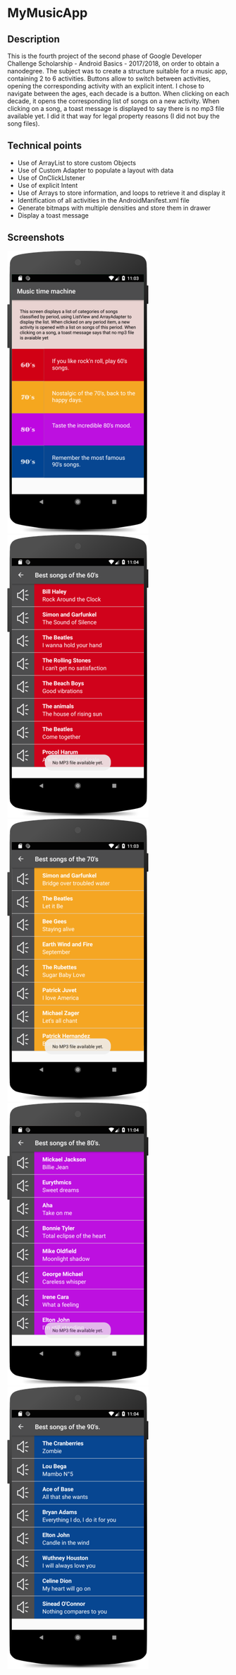 # MyMusicApp

## Description
This is the fourth project of the second phase of Google Developer Challenge Scholarship - Android Basics - 2017/2018, on order to obtain a nanodegree. The subject was to create a structure suitable for a music app, containing 2 to 6 activities. Buttons  allow to switch between activities, opening the corresponding activity with an explicit intent.
I chose to navigate between the ages, each decade is a button. When clicking on each decade, it opens the corresponding list of songs on a new activity. When clicking on a song, a toast message is displayed to say there is no mp3 file available yet. I did it that way for legal property reasons (I did not buy the song files). 

## Technical points
<ul>
  <li>Use of ArrayList to store custom Objects</li>
  <li>Use of Custom Adapter to populate a layout with data</li>
  <li>Use of OnClickLIstener</li>
  <li>Use of explicit Intent </li>
  <li>Use of Arrays to store information, and loops to retrieve it and display it</li>
  <li>Identification of all activities in the  AndroidManifest.xml file</li>
  <li>Generate bitmaps with multiple densities and store them in drawer</li>
  <li>Display a toast message</li>
</ul>

## Screenshots
<img src="/images/Screenshot_1.png" width="320" height="640"> <img src="/images/Screenshot_2.png" width="320" height="640"> <img src="/images/Screenshot_3.png" width="320" height="640"><img src="/images/Screenshot_4.png" width="320" height="640"> <img src="/images/Screenshot_5.png" width="320" height="640">
